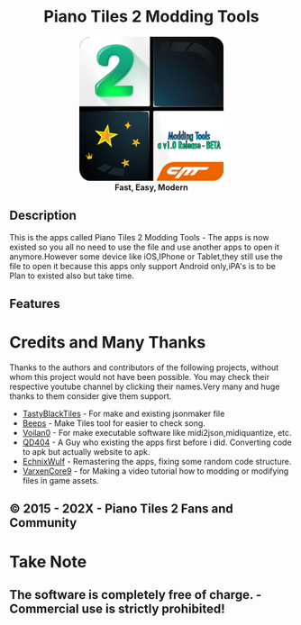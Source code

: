 <h1 align="center">Piano Tiles 2 Modding Tools</h1>

<p align="center">
    <img src="PT2_Modding_Tools_Logo.png" width="256" style=""/>
    <br />
    <strong>Fast, Easy, Modern</strong>
</p>



## Description
This is the apps called Piano Tiles 2 Modding Tools - The apps is now existed so you all no need to use the file and use another apps to open it anymore.However some device like iOS,IPhone or Tablet,they still use the file to open it because this apps only support Android only,iPA's is to be Plan to existed also but take time.

## Features

# Credits and Many Thanks
Thanks to the authors and contributors of the following projects, without whom this project would not have been possible. You may check their respective youtube channel by clicking their names.Very many and huge thanks to them consider give them support.

* [TastyBlackTiles](https://youtube.com/@tastyForReal?si=pbQ7NRk7xYtyJ0LZ) - For make and existing jsonmaker file
* [Beeps](https://youtube.com/@BeMusical.?si=PR0piK_5bu-ms4fT) - Make Tiles tool for easier to check song.
* [Voilan0](https://youtube.com/@Volian0?si=oKGykIiJUEIamV3Y) - For make executable software like midi2json,midiquantize, etc.
* [QD404](https://youtube.com/@QD404?si=en_ICu4q1WVsZni5) - A Guy who existing the apps first before i did. Converting code to apk but actually website to apk.
* [EchnixWulf](https://youtube.com/@EchnixWulf?si=hb8gYW267fNcMmY4) - Remastering the apps, fixing some random code structure.
* [VarxenCore9](https://youtube.com/@VarxenCore9?si=_x_UZV59yMIXmYnW) - for Making a video tutorial how to modding or modifying files in game assets.



&copy; 2015 - 202X - Piano Tiles 2 Fans and Community
--
Take Note
===
The software is completely free of charge. - Commercial use is strictly prohibited!
-